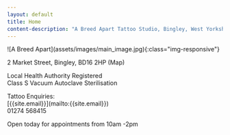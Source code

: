 ```yaml
---
layout: default
title: Home
content-description: "A Breed Apart Tattoo Studio, Bingley, West Yorkshire. Established 2010."
---
```


<div class="main-image" markdown="1">
  ![A Breed Apart](assets/images/main_image.jpg){:class="img-responsive"}
</div>


<div class="main">
  <div class="container">

<section class="row">
<section class="col" markdown="1">
  <p class="motto">2 Market Street, Bingley, BD16 2HP (Map)</p>
  <p class="motto">
    Local Health Authority Registered<br>
    Class S Vacuum Autoclave Sterilisation
  </p>
  
  <p class="motto" markdown="1">Tattoo Enquiries:<br>
  <i class="far fa-envelope"></i> [{{site.email}}](mailto:{{site.email}})<br>
  <i class="fas fa-phone"></i> 01274 568415</p>
  
</section>
</section>
    
<!-- WRITE YOUR MESSAGE BELOW IN THE GAP --><p class="motto">

Open today for appointments from 10am -2pm

<!-- WRIET YOUR MESSAGE ABOVE IN THE GAP--></p>

</div>
</div>
